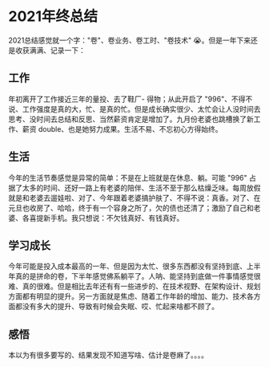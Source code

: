 # 2021年终总结

2021总结感觉就一个字："卷"、卷业务、卷工时、"卷技术" 😭。但是一年下来还是收获满满、记录一下：

## 工作

年初离开了工作接近三年的量投、去了鞋厂- 得物；从此开启了 "996"、不得不说、工作强度是真的大，忙、是真的忙。但是成长确实很少、太忙会让人没时间去思考、没时间去总结和反思、当然薪资肯定是增加了。九月份老婆也跳槽换了新工作、薪资 double、也是她努力成果。生活不易、不忘初心方得始终。

## 生活

今年的生活节奏感觉是异常的简单：不是在上班就是在休息、躺。可能 "996" 占据了太多的时间、还好一路上有老婆的陪伴、生活不至于那么枯燥乏味。每周放假就是和老婆去遛娃啦、对了、今年跟着老婆搞护肤了、不得不说：真香。对了、在元旦也收房了、哈哈，终于有一个容身之所了，欠的债也还清了；激励了自己和老婆、各喜提新手机。我只想说：不欠钱真好、有钱真好。

## 学习成长

今年可能是投入成本最高的一年、但是因为太忙、很多东西都没有坚持到底、上半年真的是拼命的卷，下半年感觉佛系躺平了。人呐、能坚持到底做一件事情感觉很难、真的很难。但是相比去年还有有一些进步的、在技术视野、在架构设计、规划方面都有明显的提升。另一方面就是焦虑、随着工作年龄的增加、能力、技术各方面都没有多大的提升、导致有时候会失眠、哎、忙起来啥都不顾了。

## 感悟

本以为有很多要写的、结果发现不知道写啥、估计是卷麻了。。。。